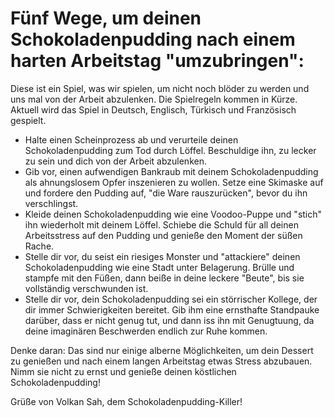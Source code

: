 # Fünf Wege, um deinen Schokoladenpudding nach einem harten Arbeitstag "umzubringen":
Diese ist ein Spiel, was wir spielen, um nicht noch blöder zu werden und uns mal von der Arbeit abzulenken. Die Spielregeln kommen in Kürze. Aktuell wird das Spiel in Deutsch, Englisch, Türkisch und Französisch gespielt.


- Halte einen Scheinprozess ab und verurteile deinen Schokoladenpudding zum Tod durch Löffel. Beschuldige ihn, zu lecker zu sein und dich von der Arbeit abzulenken.
- Gib vor, einen aufwendigen Bankraub mit deinem Schokoladenpudding als ahnungslosem Opfer inszenieren zu wollen. Setze eine Skimaske auf und fordere den Pudding auf, "die Ware rauszurücken", bevor du ihn verschlingst.
- Kleide deinen Schokoladenpudding wie eine Voodoo-Puppe und "stich" ihn wiederholt mit deinem Löffel. Schiebe die Schuld für all deinen Arbeitsstress auf den Pudding und genieße den Moment der süßen Rache.
- Stelle dir vor, du seist ein riesiges Monster und "attackiere" deinen Schokoladenpudding wie eine Stadt unter Belagerung. Brülle und stampfe mit den Füßen, dann beiße in deine leckere "Beute", bis sie vollständig verschwunden ist.
- Stelle dir vor, dein Schokoladenpudding sei ein störrischer Kollege, der dir immer Schwierigkeiten bereitet. Gib ihm eine ernsthafte Standpauke darüber, dass er nicht genug tut, und dann iss ihn mit Genugtuung, da deine imaginären Beschwerden endlich zur Ruhe kommen.

Denke daran: Das sind nur einige alberne Möglichkeiten, um dein Dessert zu genießen und nach einem langen Arbeitstag etwas Stress abzubauen. Nimm sie nicht zu ernst und genieße deinen köstlichen Schokoladenpudding!

Grüße von Volkan Sah, dem Schokoladenpudding-Killer!
